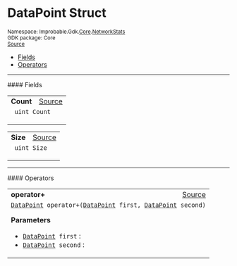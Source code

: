 
# DataPoint Struct
<sup>
Namespace: Improbable.Gdk.<a href="{{urlRoot}}/api/core-index">Core</a>.<a href="{{urlRoot}}/api/core/network-stats-index">NetworkStats</a><br/>
GDK package: Core<br/>
<a href="https://www.github.com/spatialos/gdk-for-unity/blob/180a1fc2/workers/unity/Packages/io.improbable.gdk.core/NetworkStats/DataPoint.cs/#L3">Source</a>
<style>
a code {
                    padding: 0em 0.25em!important;
}
code {
                    background-color: #ffffff!important;
}
</style>
</sup>
<nav id="pageToc" class="page-toc"><ul><li><a href="#fields">Fields</a>
<li><a href="#operators">Operators</a>
</ul></nav>








</p>
<hr style="width:100%; border-top-color:#d8d8d8" />
#### Fields


</p>




<table width="100%">
    <tr>
        <td style="border-right:none"><a id="count"></a><b>Count</b></td>
        <td style="border-left:none; text-align:right"><a href="https://www.github.com/spatialos/gdk-for-unity/blob/180a1fc2/workers/unity/Packages/io.improbable.gdk.core/NetworkStats/DataPoint.cs/#L5">Source</a></td>
    </tr>
    <tr>
        <td colspan="2">
<code> uint Count</code></p>


</td>
    </tr>
</table>


<table width="100%">
    <tr>
        <td style="border-right:none"><a id="size"></a><b>Size</b></td>
        <td style="border-left:none; text-align:right"><a href="https://www.github.com/spatialos/gdk-for-unity/blob/180a1fc2/workers/unity/Packages/io.improbable.gdk.core/NetworkStats/DataPoint.cs/#L6">Source</a></td>
    </tr>
    <tr>
        <td colspan="2">
<code> uint Size</code></p>


</td>
    </tr>
</table>










</p>
<hr style="width:100%; border-top-color:#d8d8d8" />
#### Operators


</p>




<table width="100%">
    <tr>
        <td style="border-right:none"><a id="operator-datapoint-datapoint"></a><b>operator+</b></td>
        <td style="border-left:none; text-align:right"><a href="https://www.github.com/spatialos/gdk-for-unity/blob/180a1fc2/workers/unity/Packages/io.improbable.gdk.core/NetworkStats/DataPoint.cs/#L8">Source</a></td>
    </tr>
    <tr>
        <td colspan="2">
<code><a href="{{urlRoot}}/api/core/network-stats/data-point">DataPoint</a> operator+(<a href="{{urlRoot}}/api/core/network-stats/data-point">DataPoint</a> first, <a href="{{urlRoot}}/api/core/network-stats/data-point">DataPoint</a> second)</code></p>



</p>

<b>Parameters</b>

<ul>
<li><code><a href="{{urlRoot}}/api/core/network-stats/data-point">DataPoint</a> first</code> : </li>
<li><code><a href="{{urlRoot}}/api/core/network-stats/data-point">DataPoint</a> second</code> : </li>
</ul>





</td>
    </tr>
</table>



